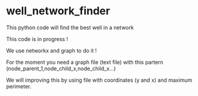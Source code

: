 # well_network_finder
This python code will find the best well in a network

This code is in progress !

We use networkx and graph to do it !

For the moment you need a graph file (text file)  with this partern (node_parent_1,node_child_x,node_child_x...)

We will improving this by using file with coordinates (y and x) and maximum perimeter.
